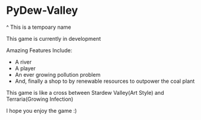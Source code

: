 # PyDew-Valley
^ This is a tempoary name 

This game is currently in development

Amazing Features Include:
- A river
- A player
- An ever growing pollution problem
- And, finally a shop to by renewable resources to outpower the coal plant

This game is like a cross between Stardew Valley(Art Style) and Terraria(Growing Infection)

I hope you enjoy the game :)
